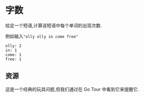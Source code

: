 # 字数

给定一个短语,计算该短语中每个单词的出现次数.

例如输入`"olly olly in come free"`

```text
olly: 2
in: 1
come: 1
free: 1
```

[help-page]: https://exercism.io/tracks/rust/learning
[modules]: https://doc.rust-lang.org/book/2018-edition/ch07-00-modules.html
[cargo]: https://doc.rust-lang.org/book/2018-edition/ch14-00-more-about-cargo.html
[rust-tests]: https://doc.rust-lang.org/book/2018-edition/ch11-02-running-tests.html

## 资源

这是一个经典的玩具问题,但我们通过在 Go Tour 中看到它来提醒它.
